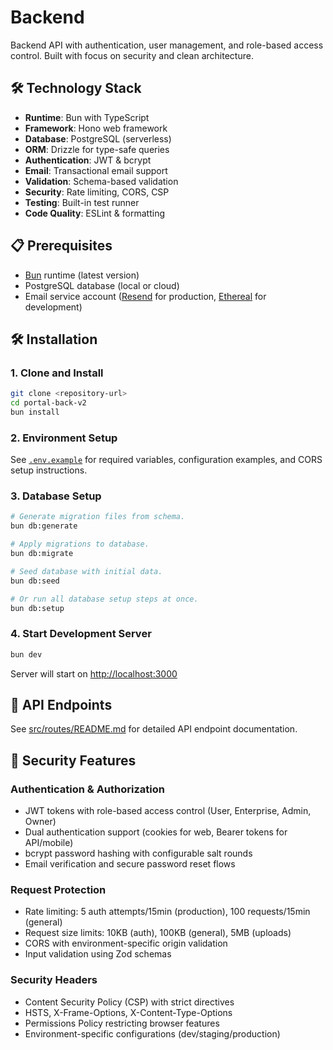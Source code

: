 # Backend

Backend API with authentication, user management, and role-based access control. Built with focus on security and clean architecture.

## 🛠️ Technology Stack

- **Runtime**: Bun with TypeScript
- **Framework**: Hono web framework
- **Database**: PostgreSQL (serverless)
- **ORM**: Drizzle for type-safe queries
- **Authentication**: JWT & bcrypt
- **Email**: Transactional email support
- **Validation**: Schema-based validation
- **Security**: Rate limiting, CORS, CSP
- **Testing**: Built-in test runner
- **Code Quality**: ESLint & formatting

## 📋 Prerequisites

- [Bun](https://bun.sh/) runtime (latest version)
- PostgreSQL database (local or cloud)
- Email service account ([Resend](https://resend.com/) for production, [Ethereal](https://ethereal.email/) for development)

## 🛠️ Installation

### 1. Clone and Install

```bash
git clone <repository-url>
cd portal-back-v2
bun install
```

### 2. Environment Setup

See [`.env.example`](.env.example) for required variables, configuration examples, and CORS setup instructions.

### 3. Database Setup

```bash
# Generate migration files from schema.
bun db:generate

# Apply migrations to database.
bun db:migrate

# Seed database with initial data.
bun db:seed

# Or run all database setup steps at once.
bun db:setup
```

### 4. Start Development Server

```bash
bun dev
```

Server will start on <http://localhost:3000>

## 🔌 API Endpoints

See [src/routes/README.md](src/routes/README.md) for detailed API endpoint documentation.

## 🔐 Security Features

### Authentication & Authorization

- JWT tokens with role-based access control (User, Enterprise, Admin, Owner)
- Dual authentication support (cookies for web, Bearer tokens for API/mobile)
- bcrypt password hashing with configurable salt rounds
- Email verification and secure password reset flows

### Request Protection

- Rate limiting: 5 auth attempts/15min (production), 100 requests/15min (general)
- Request size limits: 10KB (auth), 100KB (general), 5MB (uploads)
- CORS with environment-specific origin validation
- Input validation using Zod schemas

### Security Headers

- Content Security Policy (CSP) with strict directives
- HSTS, X-Frame-Options, X-Content-Type-Options
- Permissions Policy restricting browser features
- Environment-specific configurations (dev/staging/production)
